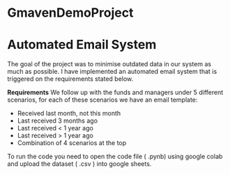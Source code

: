 # GmavenDemoProject
# Automated Email System

The goal of the project was to minimise outdated data in our system as much as possible. 
I have implemented an automated email system that is triggered on the requirements stated below.
 
**Requirements**
We follow up with the funds and managers under 5 different scenarios, for each of these scenarios we have an email template: 
* Received last month, not this month
* Last received 3 months ago
* Last received < 1 year ago
* Last received > 1 year ago
* Combination of 4 scenarios at the top

To run the code you need to open the code file ( .pynb)  using google colab and upload the dataset ( .csv ) into google sheets.
